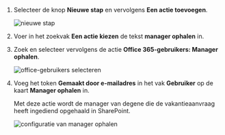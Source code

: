 1. Selecteer de knop **Nieuwe stap** en vervolgens **Een actie toevoegen**.
   
    ![nieuwe stap](includes/media/modern-approvals/select-sharepoint-add-action.png)
2. Voer in het zoekvak **Een actie kiezen** de tekst **manager ophalen** in.
3. Zoek en selecteer vervolgens de actie **Office 365-gebruikers: Manager ophalen**.
   
    ![office-gebruikers selecteren](includes/media/modern-approvals/add-get-manager-action.png)
4. Voeg het token **Gemaakt door e-mailadres** in het vak **Gebruiker** op de kaart **Manager ophalen** in.
   
    Met deze actie wordt de manager van degene die de vakantieaanvraag heeft ingediend opgehaald in SharePoint.
   
    ![configuratie van manager ophalen](includes/media/modern-approvals/get-manager-card.png)

